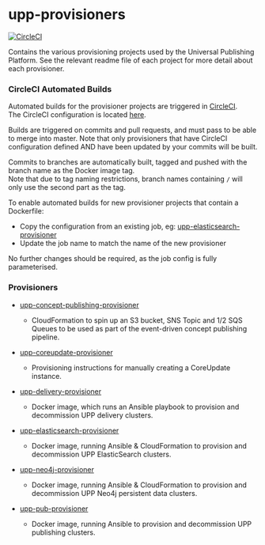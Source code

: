 # upp-provisioners

[![CircleCI](https://circleci.com/gh/Financial-Times/upp-provisioners.svg?style=shield)](https://circleci.com/gh/Financial-Times/upp-provisioners)

Contains the various provisioning projects used by the Universal Publishing Platform.
See the relevant readme file of each project for more detail about each provisioner.

### CircleCI Automated Builds

Automated builds for the provisioner projects are triggered in [CircleCI](https://circleci.com/gh/Financial-Times/upp-provisioners/).  
The CircleCI configuration is located [here](https://github.com/Financial-Times/upp-provisioners/blob/master/.circleci/config.yml).

Builds are triggered on commits and pull requests, and must pass to be able to merge into master.
Note that only provisioners that have CircleCI configuration defined AND have been updated by your commits will be built.  

Commits to branches are automatically built, tagged and pushed with the branch name as the Docker image tag.  
Note that due to tag naming restrictions, branch names containing `/` will only use the second part as the tag.

To enable automated builds for new provisioner projects that contain a Dockerfile:

- Copy the configuration from an existing job, eg: [upp-elasticsearch-provisioner](https://github.com/Financial-Times/upp-provisioners/blob/master/.circleci/config.yml#L108-L152)
- Update the job name to match the name of the new provisioner

No further changes should be required, as the job config is fully parameterised.

### Provisioners

- [upp-concept-publishing-provisioner](https://github.com/Financial-Times/upp-provisioners/tree/master/upp-concept-publishing-provisioner)
    - CloudFormation to spin up an S3 bucket, SNS Topic and 1/2 SQS Queues to be used as part of the event-driven concept publishing pipeline.  

-  [upp-coreupdate-provisioner](https://github.com/Financial-Times/upp-provisioners/tree/master/upp-coreupdate-provisioner)
    - Provisioning instructions for manually creating a CoreUpdate instance.

- [upp-delivery-provisioner](https://github.com/Financial-Times/upp-provisioners/tree/master/upp-delivery-provisioner)
    - Docker image, which runs an Ansible playbook to provision and decommission UPP delivery clusters.

- [upp-elasticsearch-provisioner](https://github.com/Financial-Times/upp-provisioners/tree/master/upp-elasticsearch-provisioner)
    - Docker image, running Ansible & CloudFormation to provision and decommission UPP ElasticSearch clusters.

- [upp-neo4j-provisioner](https://github.com/Financial-Times/upp-provisioners/tree/master/upp-neo4j-provisioner)
    - Docker image, running Ansible & CloudFormation to provision and decommission UPP Neo4j persistent data clusters.

- [upp-pub-provisioner](https://github.com/Financial-Times/upp-provisioners/tree/master/upp-pub-provisioner)
    - Docker image, running Ansible to provision and decommission UPP publishing clusters.

